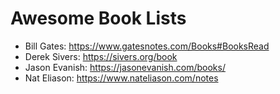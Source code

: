 
# Awesome Book Lists

- Bill Gates: https://www.gatesnotes.com/Books#BooksRead
- Derek Sivers: https://sivers.org/book
- Jason Evanish: https://jasonevanish.com/books/
- Nat Eliason: https://www.nateliason.com/notes

